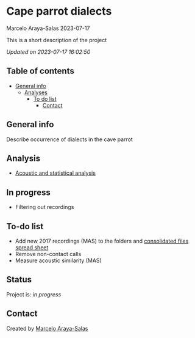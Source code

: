 Cape parrot dialects
================
Marcelo Araya-Salas
2023-07-17

<!-- Short Description  -->

This is a short description of the project

*Updated on 2023-07-17 16:02:50*

<!-- README.md is generated from README.Rmd. Please edit that file -->

## Table of contents

- [General info](#general-info)
  - [Analyses](#Analyses)
    - [To do list](#to-do-list)
      - [Contact](#contact)

## General info

Describe occurrence of dialects in the cave parrot

## Analysis

- [Acoustic and statistical
  analysis](https://rpubs.com/marcelo-araya-salas/1063552)

## In progress

- Filtering out recordings

## To-do list

- Add new 2017 recordings (MAS) to the folders and [consolidated files
  spread
  sheet](https://docs.google.com/spreadsheets/d/1NbaHk_i6zvSs9bI2idriz0TaTHZY7NKJTBKJmANGht0/edit#gid=856492439)
- Remove non-contact calls
- Measure acoustic similarity (MAS)

## Status

Project is: *in progress*

## Contact

Created by [Marcelo Araya-Salas](marceloarayasalas.weebly.com/)
